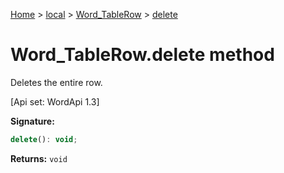 [Home](./index) &gt; [local](local.md) &gt; [Word\_TableRow](local.word_tablerow.md) &gt; [delete](local.word_tablerow.delete.md)

# Word\_TableRow.delete method

Deletes the entire row. 

 \[Api set: WordApi 1.3\]

**Signature:**
```javascript
delete(): void;
```
**Returns:** `void`

